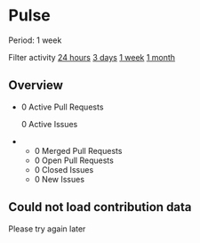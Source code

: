 # Pulse

 Period: 1 week

Filter activity [24 hours](https://github.com/mgyannainglin/saihteesaing/pulse/daily) [3 days](https://github.com/mgyannainglin/saihteesaing/pulse/halfweekly) [1 week](pulse.md) [1 month](https://github.com/mgyannainglin/saihteesaing/pulse/monthly)

## Overview

* 0 Active Pull Requests

  0 Active Issues

* *  0 Merged Pull Requests
  *  0 Open Pull Requests
  *  0 Closed Issues
  *  0 New Issues

## Could not load contribution data

Please try again later

